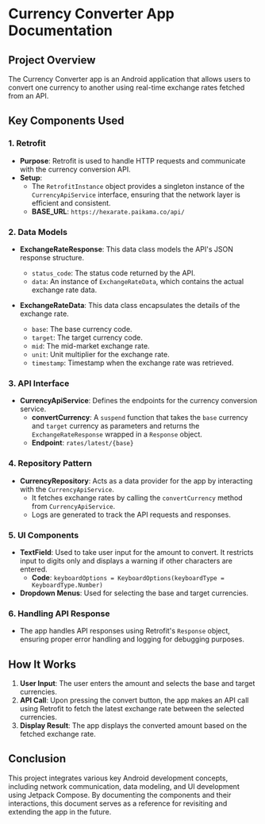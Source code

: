 # Currency Converter App Documentation

## Project Overview
The Currency Converter app is an Android application that allows users to convert one currency to another using real-time exchange rates fetched from an API.

## Key Components Used

### 1. **Retrofit**
- **Purpose**: Retrofit is used to handle HTTP requests and communicate with the currency conversion API.
- **Setup**: 
  - The `RetrofitInstance` object provides a singleton instance of the `CurrencyApiService` interface, ensuring that the network layer is efficient and consistent.
  - **BASE_URL**: `https://hexarate.paikama.co/api/`

### 2. **Data Models**
- **ExchangeRateResponse**: This data class models the API's JSON response structure. 
  - `status_code`: The status code returned by the API.
  - `data`: An instance of `ExchangeRateData`, which contains the actual exchange rate data.

- **ExchangeRateData**: This data class encapsulates the details of the exchange rate.
  - `base`: The base currency code.
  - `target`: The target currency code.
  - `mid`: The mid-market exchange rate.
  - `unit`: Unit multiplier for the exchange rate.
  - `timestamp`: Timestamp when the exchange rate was retrieved.

### 3. **API Interface**
- **CurrencyApiService**: Defines the endpoints for the currency conversion service.
  - **convertCurrency**: A `suspend` function that takes the `base` currency and `target` currency as parameters and returns the `ExchangeRateResponse` wrapped in a `Response` object.
  - **Endpoint**: `rates/latest/{base}`

### 4. **Repository Pattern**
- **CurrencyRepository**: Acts as a data provider for the app by interacting with the `CurrencyApiService`. 
  - It fetches exchange rates by calling the `convertCurrency` method from `CurrencyApiService`.
  - Logs are generated to track the API requests and responses.

### 5. **UI Components**
- **TextField**: Used to take user input for the amount to convert. It restricts input to digits only and displays a warning if other characters are entered.
  - **Code**: `keyboardOptions = KeyboardOptions(keyboardType = KeyboardType.Number)`
- **Dropdown Menus**: Used for selecting the base and target currencies.

### 6. **Handling API Response**
- The app handles API responses using Retrofit's `Response` object, ensuring proper error handling and logging for debugging purposes.

## How It Works
1. **User Input**: The user enters the amount and selects the base and target currencies.
2. **API Call**: Upon pressing the convert button, the app makes an API call using Retrofit to fetch the latest exchange rate between the selected currencies.
3. **Display Result**: The app displays the converted amount based on the fetched exchange rate.

## Conclusion
This project integrates various key Android development concepts, including network communication, data modeling, and UI development using Jetpack Compose. By documenting the components and their interactions, this document serves as a reference for revisiting and extending the app in the future.
